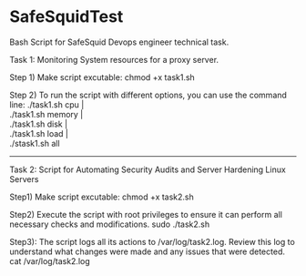 # SafeSquidTest
Bash Script for SafeSquid Devops engineer technical task.

Task 1: Monitoring System resources for a proxy server.

Step 1) Make script excutable:
chmod +x task1.sh

Step 2) To run the script with different options, you can use the command line:
./task1.sh cpu |    
./task1.sh memory   |  
./task1.sh disk   |   
./task1.sh load    |  
./stask1.sh all

------------------------------------------------------------------------------------------------

Task 2: Script for Automating Security Audits and Server Hardening Linux Servers

Step1) Make script excutable:
chmod +x task2.sh

Step2) Execute the script with root privileges to ensure it can perform all necessary checks and modifications.
sudo ./task2.sh

Step3): The script logs all its actions to /var/log/task2.log. Review this log to understand what changes were made and any issues that were detected.
cat /var/log/task2.log



